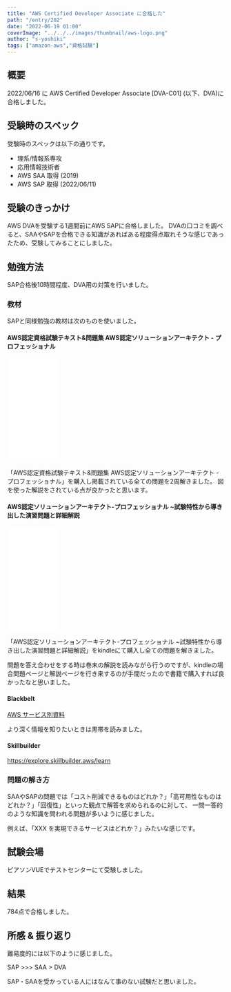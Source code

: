 ```yaml
---
title: "AWS Certified Developer Associate に合格した"
path: "/entry/282"
date: "2022-06-19 01:00"
coverImage: "../../../images/thumbnail/aws-logo.png"
author: "s-yoshiki"
tags: ["amazon-aws","資格試験"]
---
```


## 概要

2022/06/16 に AWS Certified Developer Associate \[DVA-C01] (以下、DVA)に合格しました。

## 受験時のスペック

受験時のスペックは以下の通りです。

- 理系/情報系専攻
- 応用情報技術者
- AWS SAA 取得 (2019) 
- AWS SAP 取得 (2022/06/11) 

## 受験のきっかけ

AWS DVAを受験する1週間前にAWS SAPに合格しました。
DVAの口コミを調べると、SAAやSAPを合格できる知識があればある程度得点取れそうな感じであったため、受験してみることにしました。


## 勉強方法

SAP合格後10時間程度、DVA用の対策を行いました。

### 教材

SAPと同様勉強の教材は次のものを使いました。

#### AWS認定資格試験テキスト&問題集 AWS認定ソリューションアーキテクト - プロフェッショナル

<iframe sandbox="allow-popups allow-scripts allow-modals allow-forms allow-same-origin" style="width:120px;height:240px;" marginwidth="0" marginheight="0" scrolling="no" frameborder="0" src="//rcm-fe.amazon-adsystem.com/e/cm?lt1=_blank&bc1=000000&IS2=1&bg1=FFFFFF&fc1=000000&lc1=0000FF&t=yoshiki037-22&language=ja_JP&o=9&p=8&l=as4&m=amazon&f=ifr&ref=as_ss_li_til&asins=4815609063&linkId=dbff56231def70447f3dcbbd68f33d02"></iframe>

「AWS認定資格試験テキスト&問題集 AWS認定ソリューションアーキテクト - プロフェッショナル」を購入し掲載されている全ての問題を2周解きました。
図を使った解説をされている点が良かったと思います。

#### AWS認定ソリューションアーキテクト-プロフェッショナル ~試験特性から導き出した演習問題と詳細解説

<iframe sandbox="allow-popups allow-scripts allow-modals allow-forms allow-same-origin" style="width:120px;height:240px;" marginwidth="0" marginheight="0" scrolling="no" frameborder="0" src="//rcm-fe.amazon-adsystem.com/e/cm?lt1=_blank&bc1=000000&IS2=1&bg1=FFFFFF&fc1=000000&lc1=0000FF&t=yoshiki037-22&language=ja_JP&o=9&p=8&l=as4&m=amazon&f=ifr&ref=as_ss_li_til&asins=4865942483&linkId=3d982b6fd63a4aaa8ff0ff71b17d6e65"></iframe>

「AWS認定ソリューションアーキテクト-プロフェッショナル ~試験特性から導き出した演習問題と詳細解説」をkindleにて購入し全ての問題を解きました。

問題を答え合わせをする時は巻末の解説を読みながら行うのですが、kindleの場合問題ページと解説ページを行き来するのが手間だったので書籍で購入すれば良かったなと思いました。

#### Blackbelt

[AWS サービス別資料](https://aws.amazon.com/jp/aws-jp-introduction/aws-jp-webinar-service-cut/)

より深く情報を知りたいときは黒帯を読みました。

#### Skillbuilder

https://explore.skillbuilder.aws/learn


### 問題の解き方

 SAAやSAPの問題では「コスト削減できるものはどれか？」「高可用性なものはどれか？」「回復性」といった観点で解答を求められるのに対して、
 一問一答的のような知識を問われる問題が多いように感じました。

例えば、「XXX を実現できるサービスはどれか？」みたいな感じです。

## 試験会場

ピアソンVUEでテストセンターにて受験しました。

## 結果

784点で合格しました。

## 所感 & 振り返り

難易度的には以下のように感じました。

SAP >>> SAA > DVA 

SAP・SAAを受かっている人にはなんて事のない試験だと思いました。